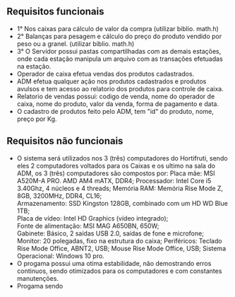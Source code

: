 ## Requisitos funcionais

- 1° Nos caixas para cálculo de valor da compra (utilizar biblio. math.h)
- 2° Balanças para pesagem e cálculo do preço do produto vendido por peso ou a granel. (utilizar biblio. math.h)
- 3° O Servidor possui pastas compartilhadas com as demais estações, onde cada estação manipula um arquivo com as transações efetuadas na estação.
- Operador de caixa efetua vendas dos produtos cadastrados.
- ADM efetua qualquer ação nos produtos cadastrados e produtos avulsos e tem acesso ao relatorio dos produtos para controle de caixa.
- Relatorio de vendas possui: codigo de venda, nome do operador de caixa, nome do produto, valor da venda, forma de pagamento e data.
- O cadastro de produtos feito pelo ADM, tem "id" do produto, nome, preço por Kg.
## Requisitos não funcionais
- O sistema será utilizados nos 3 (três) computadores do Hortifruti, sendo eles 2 computadores voltados para os Caixas e os ultimo na sala do ADM, os 3 (três) computadores são compostos por:
Placa mãe: MSI A520M-A PRO. AMD AM4 mATX, DDR4; 
Processador: Intel Core i5 3.40Ghz, 4 núcleos e 4 threads; 
Memória RAM: Memória Rise Mode Z, 8GB, 3200MHz, DDR4, CL16;  
Armazenamento: SSD Kingston 128GB, combinado com um HD WD Blue 1TB;  
Placa de vídeo: Intel HD Graphics (vídeo integrado);  
Fonte de alimentação: MSI MAG A650BN, 650W;  
Gabinete: Básico, 2 saídas USB 2.0, saídas de fone e microfone; 
Monitor: 20 polegadas, fixo na estrutura do caixa; 
Periféricos: Teclado Rise Mode Office, ABNT2, USB; Mouse Rise Mode Office, USB;
Sistema Operacional: Windows 10 pro.
- O progama possui uma otima estabilidade, não demostrando erros continuos, sendo otimizados para os computadores e com constantes manutenções.
- Progama sendo
